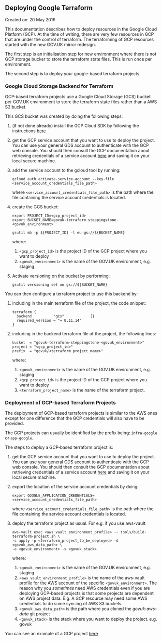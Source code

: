 ## Deploying Google Terraform

Created on: 20 May 2019

This documentation describes how to deploy resources in the Google Cloud
Platform (GCP). At the time of writing, there are very few resources in
GCP that are under the control of terraform. The terraforming of GCP resources
started with the new GOV.UK mirror redesign.

The first step is an initialisation step for new environment where there is
not GCP storage bucker to store the terraform state files. This is run once per
environment.

The second step is to deploy your google-based terraform projects.

### Google Cloud Storage Backend for Terraform

GCP-based terraform projects use a Google Cloud Storage (GCS) bucket per GOV.UK
environment to store the terraform state files rather than a AWS S3 bucket.

This GCS bucket was created by doing the following steps:
1. (if not done already) install the GCP Cloud SDK by following the instructions
   [here](https://cloud.google.com/sdk/)

2. get the GCP service account that you
   want to use to deploy the project. You can use your general
   GDS account to authenticate with the GCP web console. You should then consult
   the GCP documentation about retrieving credentials of a service account
   [here](https://cloud.google.com/iam/docs/creating-managing-service-account-keys#getting_a_service_account_key) and saving it on your local secure machine.

3. add the service account to the gcloud tool by running:
   ```
   gcloud auth activate-service-account --key-file <service_account_credentials_file_path>
   ```
   where `<service_account_credentials_file_path>` is the path where the file
   containing the service account credentials is located.

3. create the GCS bucket:
   ```
   export PROJECT_ID=<gcp_project_id>
   export BUCKET_NAME=govuk-terraform-steppingstone-<govuk_environment>

   gsutil mb -p ${PROJECT_ID} -l eu gs://${BUCKET_NAME}
   ```
   where:
   1. `<gcp_project_id>` is the project ID of the GCP project where you want to deploy
   2. `<govuk_environment>` is the name of the GOV.UK environment, e.g. staging

4. Activate versioning on the bucket by performing:
   ```
   gsutil versioning set on gs://${BUCKET_NAME}
   ```

You can then configure a terraform project to use this backend by:
1. including in the main terraform file of the project, the code snippet:
   ```
   terraform {
     backend          "gcs"            {}
     required_version = "= 0.11.14"
   }
   ```

2. including in the backend terraform file of the project, the following lines:
   ```
   bucket  = "govuk-terraform-steppingstone-<govuk_environment>"
   project = "<gcp_project_id>"
   prefix  = "govuk/<terraform_project_name>"
   ```
   where:
   1. `<govuk_environment>` is the name of the GOV.UK environment, e.g. staging
   2. `<gcp_project_id>` is the project ID of the GCP project where you want to deploy
   3. `<terraform_project_name>` is the name of the terraform project.

### Deployment of GCP-based Terraform Projects

The deployment of GCP-based terraform projects is similar to the AWS ones
except for one difference that the GCP credentials will also have to be provided.

The GCP projects can usually be identified by the prefix being:
`infra-google` or `app-google`.

The steps to deploy a GCP-based terraform project is:
1. get the GCP service account that you
   want to use to deploy the project. You can use your general
   GDS account to authenticate with the GCP web console. You should then consult
   the GCP documentation about retrieving credentials of a service account
   [here](https://cloud.google.com/iam/docs/creating-managing-service-account-keys#getting_a_service_account_key) and saving it on your local secure machine.

2. export the location of the service account credentials by doing:
   ```
   export GOOGLE_APPLICATION_CREDENTIALS=<service_account_credentials_file_path>
   ```
   where `<service_account_credentials_file_path>` is the path where the file
   containing the service account credentials is located.

3. deploy the terraform project as usual. For e.g. if you use aws-vault:
   ```
   aws-vault exec <aws_vault_environment_profile> -- tools/build-terraform-project.sh \
   -c apply -p <terraform_project_to_be_deployed> -d <govuk_aws_data_path> \
   -e <govuk_environment> -s <govuk_stack>
   ```
   where:
   1. `<govuk_environment>` is the name of the GOV.UK environment, e.g. staging
   2. `<aws_vault_environment_profile>` is the name of the aws-vault profile for
      the AWS account of the specific `<govuk_environment>`. The reason why you
      *sometimes* need AWS credentials even if you are deploying GCP-based
      projects is that some projects are dependent on AWS project data. E.g.
      A GCP resource may need some AWS credentials to do some syncing of AWS S3
      buckets
   3. `<govuk_aws_data_path>` is the path where you cloned the *govuk-aws-data*
       git project
   4. `<govuk_stack>` is the stack where you want to deploy the project. e.g.
       govuk

You can see an example of a GCP project [here](../../terraform/projects/infra-google-monitoring)
